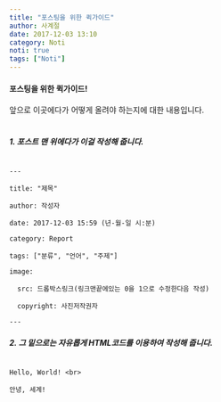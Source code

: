 ```yaml
---
title: "포스팅을 위한 퀵가이드"
author: 사계절
date: 2017-12-03 13:10
category: Noti
noti: true
tags: ["Noti"]
---
```

#### 포스팅을 위한 퀵가이드! <br>
앞으로 이곳에다가 어떻게 올려야 하는지에 대한 내용입니다. <br> <br>

##### 1. 포스트 맨 위에다가 이걸 작성해 줍니다. <br>
<pre><code class="markdown">
---<br>
title: "제목"<br>
author: 작성자<br>
date: 2017-12-03 15:59 (년-월-일 시:분)<br>
category: Report<br>
tags: ["분류", "언어", "주제"]<br>
image:<br>
  src: 드롭박스링크(링크맨끝에있는 0을 1으로 수정한다음 작성)<br>
  copyright: 사진저작권자<br>
---
</code></pre>

##### 2. 그 밑으로는 자유롭게 HTML코드를 이용하여 작성해 줍니다. <br>
<pre><code class="html">
Hello, World! &lt;br&gt;<br>
안녕, 세계!
</code></pre>

